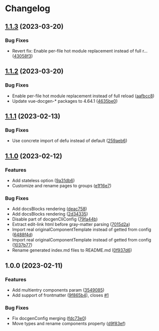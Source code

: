 # Changelog

## [1.1.3](https://github.com/Kolobok12309/vuepress-plugin-docgen/compare/v1.1.2...v1.1.3) (2023-03-20)


### Bug Fixes

* Revert fix: Enable per-file hot module replacement instead of full r… ([43058f3](https://github.com/Kolobok12309/vuepress-plugin-docgen/commit/43058f34688829557443a98ce7c569739852e07b))

## [1.1.2](https://github.com/Kolobok12309/vuepress-plugin-docgen/compare/v1.1.1...v1.1.2) (2023-03-20)


### Bug Fixes

* Enable per-file hot module replacement instead of full reload ([aafbcc8](https://github.com/Kolobok12309/vuepress-plugin-docgen/commit/aafbcc849826983a710a3d05cf2131b3d0f23be4))
* Update vue-docgen-* packages to 4.64.1 ([4635be0](https://github.com/Kolobok12309/vuepress-plugin-docgen/commit/4635be032eabb56240c93ebe47704a1bb15071f2))

## [1.1.1](https://github.com/Kolobok12309/vuepress-plugin-docgen/compare/v1.1.0...v1.1.1) (2023-02-13)


### Bug Fixes

* Use concrete import of defu instead of default ([259aeb6](https://github.com/Kolobok12309/vuepress-plugin-docgen/commit/259aeb666e260f5d49b45b38a4c8e5f35837ce0f))

## [1.1.0](https://github.com/Kolobok12309/vuepress-plugin-docgen/compare/v1.0.0...v1.1.0) (2023-02-12)


### Features

* Add stateless option ([9a31db6](https://github.com/Kolobok12309/vuepress-plugin-docgen/commit/9a31db6b60f6ade7352f9e64417d6fcc819647fe))
* Customize and rename pages to groups ([e1f16e7](https://github.com/Kolobok12309/vuepress-plugin-docgen/commit/e1f16e75dc355e0f36701121e4144780eb372ca5))


### Bug Fixes

* Add docsBlocks rendering ([deac758](https://github.com/Kolobok12309/vuepress-plugin-docgen/commit/deac758ad13edf9df8e39422da3d3fae7de6ace6))
* Add docsBlocks rendering ([2d34335](https://github.com/Kolobok12309/vuepress-plugin-docgen/commit/2d343357b30d42b345db4492707ba51586afab2a))
* Disable part of docgenCliConfig ([79fa44b](https://github.com/Kolobok12309/vuepress-plugin-docgen/commit/79fa44b2085cb6c69b768a8bb9b783eed0ef4a0b))
* Extract edit-link html before gray-matter parsing ([7015d2a](https://github.com/Kolobok12309/vuepress-plugin-docgen/commit/7015d2aafa6476db9cf942131a2cf27c3c397faf))
* Import real originalComponentTemplate instead of getted from config ([6488f4d](https://github.com/Kolobok12309/vuepress-plugin-docgen/commit/6488f4d9e1d02d224e48088af7fd28d38e6cb753))
* Import real originalComponentTemplate instead of getted from config ([1037b77](https://github.com/Kolobok12309/vuepress-plugin-docgen/commit/1037b77ffa2cef8c8b0f554aa981d3288c0a3d1b))
* Rename generated index.md files to README.md ([0f937d6](https://github.com/Kolobok12309/vuepress-plugin-docgen/commit/0f937d682cb24de34fa2cd9c0865dfcdbb0efab6))

## 1.0.0 (2023-02-11)


### Features

* Add multientry components param ([3549085](https://github.com/Kolobok12309/vuepress-plugin-docgen/commit/35490850f94bd8b1bdbc097395aa6a42e36fecee))
* Add support of frontmatter ([9f865b4](https://github.com/Kolobok12309/vuepress-plugin-docgen/commit/9f865b4b68476e1ce2cc035787098c342a9a55dc)), closes [#1](https://github.com/Kolobok12309/vuepress-plugin-docgen/issues/1)


### Bug Fixes

* Fix docgenConfig merging ([fdc73e0](https://github.com/Kolobok12309/vuepress-plugin-docgen/commit/fdc73e0c7bbd304a94d300388d1e9ec6b382106f))
* Move types and rename components property ([d9f83ef](https://github.com/Kolobok12309/vuepress-plugin-docgen/commit/d9f83efbb2a8e3be30a5fceaf504a7ce20d40a35))
